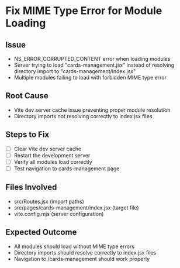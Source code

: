 # Fix MIME Type Error for Module Loading

## Issue

- NS_ERROR_CORRUPTED_CONTENT error when loading modules
- Server trying to load "cards-management.jsx" instead of resolving directory import to "cards-management/index.jsx"
- Multiple modules failing to load with forbidden MIME type error

## Root Cause

- Vite dev server cache issue preventing proper module resolution
- Directory imports not resolving correctly to index.jsx files

## Steps to Fix

- [ ] Clear Vite dev server cache
- [ ] Restart the development server
- [ ] Verify all modules load correctly
- [ ] Test navigation to cards-management page

## Files Involved

- src/Routes.jsx (import paths)
- src/pages/cards-management/index.jsx (target file)
- vite.config.mjs (server configuration)

## Expected Outcome

- All modules should load without MIME type errors
- Directory imports should resolve correctly to index.jsx files
- Navigation to /cards-management should work properly
